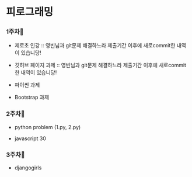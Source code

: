 # 피로그래밍

### 1주차:dizzy:
* 제로초 인강  :: 영빈님과 git문제 해결하느라 제출기간 이후에  새로commit한 내역이 있습니당!
* 깃허브 페이지 과제  :: 영빈님과 git문제 해결하느라 제출기간 이후에 새로commit한 내역이 있습니당!

* 파이썬 과제
* Bootstrap 과제

### 2주차:dizzy:
* python problem (1.py, 2.py)

* javascript 30

### 3주차:dizzy:
* djangogirls

